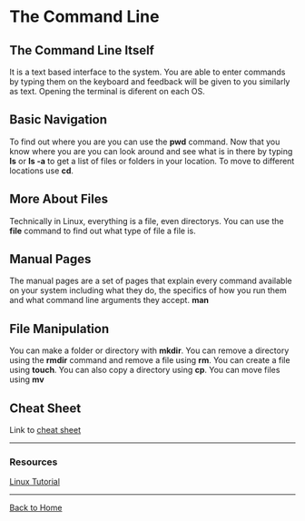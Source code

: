 # The Command Line

## The Command Line Itself

It is a text based interface to the system. You are able to enter commands by typing them on the keyboard and feedback will be given to you similarly as text. Opening the terminal is diferent on each OS.

## Basic Navigation

To find out where you are you can use the **pwd** command. Now that you know where you are you can look around and see what is in there by typing **ls** or **ls -a** to get a list of files or folders in your location. To move to different locations use **cd**.

## More About Files

Technically in Linux, everything is a file, even directorys. You can use the **file** command to find out what type of file a file is.

## Manual Pages

The manual pages are a set of pages that explain every command available on your system including what they do, the specifics of how you run them and what command line arguments they accept. **man**

## File Manipulation

You can make a folder or directory with **mkdir**. You can remove a directory using the **rmdir** command and remove a file using **rm**. You can create a file using **touch**. You can also copy a directory using **cp**. You can move files using **mv**

## Cheat Sheet

Link to [cheat sheet](https://ryanstutorials.net/linuxtutorial/cheatsheet.php)

---

### Resources

[Linux Tutorial](https://ryanstutorials.net/linuxtutorial/)

---

[Back to Home](../README.md)

